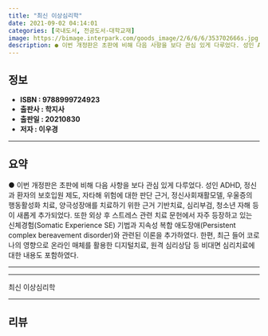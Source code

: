 ```yaml
---
title: "최신 이상심리학"
date: 2021-09-02 04:14:01
categories: [국내도서, 전공도서-대학교재]
image: https://bimage.interpark.com/goods_image/2/6/6/6/353702666s.jpg
description: ● 이번 개정판은 초판에 비해 다음 사항을 보다 관심 있게 다루었다. 성인 ADHD, 정신과 환자의 보호입원 제도, 자타해 위험에 대한 판단 근거, 정신사회재활모델, 우울증의 행동활성화 치료, 양극성장애를 치료하기 위한 근거 기반치료, 심리부검, 청소년 자해 등이 새롭게 추가되었다.
---
```


## **정보**

- **ISBN : 9788999724923**
- **출판사 : 학지사**
- **출판일 : 20210830**
- **저자 : 이우경**

------



## **요약**

●  이번 개정판은 초판에 비해 다음 사항을 보다 관심 있게 다루었다. 성인 ADHD, 정신과 환자의 보호입원 제도, 자타해 위험에 대한 판단 근거, 정신사회재활모델, 우울증의 행동활성화 치료, 양극성장애를 치료하기 위한 근거 기반치료, 심리부검, 청소년 자해 등이 새롭게 추가되었다. 또한 외상 후 스트레스 관련 치료 문헌에서 자주 등장하고 있는 신체경험(Somatic Experience SE) 기법과 지속성 복합 애도장애(Persistent complex bereavement disorder)와 관련된 이론을 추가하였다. 한편, 최근 들어 코로나의 영향으로 온라인 매체를 활용한 디지털치료, 원격 심리상담 등 비대면 심리치료에 대한 내용도 포함하였다.

------



------


최신 이상심리학 

------


## **리뷰** 

